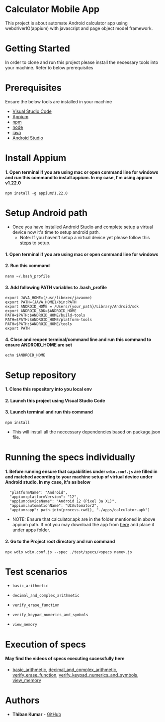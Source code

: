 # Calculator Mobile App

This project is about automate Android calculator app using webdriverIO(appium) with javascript and page object model framework. 

# Getting Started

In order to clone and run this project please install the necessary tools into your machine. Refer to below prerequisites

# Prerequisites

Ensure the below tools are installed in your machine
- [Visual Studio Code](https://code.visualstudio.com/download)
- [Appium](https://appium.io/docs/en/2.0/quickstart/install/)
- [npm](https://docs.npmjs.com/downloading-and-installing-node-js-and-npm)
- [node](https://nodejs.dev/en/learn/how-to-install-nodejs/)
- [java](https://macosx-faq.com/install-java-via-terminal/)
- [Android Studio](https://developer.android.com/studio)

# Install Appium 
#### 1. Open terminal if you are using mac or open command line for windows and run this command to install appium. In my case, I'm using appium v1.22.0
```
npm install -g appium@1.22.0
```

# Setup Android path
- Once you have installed Android Studio and complete setup a virtual device now it's time to setup android path.
  - Note: If you haven't setup a virtual device yet please follow this [steps](https://developer.android.com/studio/run/managing-avds) to setup.

#### 1. Open terminal if you are using mac or open command line for windows  

#### 2. Run this command 
```
nano ~/.bash_profile 
```

#### 3. Add following PATH variables to .bash_profile 
```
export JAVA_HOME=(/usr/libexec/javaome)
export PATH={JAVA_HOME}/bin:PATH
export ANDROID_HOME = /Users/{your_path}/Library/Android/sdk
export ANDROID_SDK=$ANDROID_HOME 
PATH=$PATH:$ANDROID_HOME/build-tools 
PATH=$PATH:$ANDROID_HOME/platform-tools 
PATH=$PATH:$ANDROID_HOME/tools 
export PATH
```
#### 4. Close and reopen terminal/command line and run this command to ensure ANDROID_HOME are set
```
echo $ANDROID_HOME
```

# Setup repository

#### 1. Clone this repository into you local env
#### 2. Launch this project using Visual Studio Code
#### 3. Launch terminal and run this command
```
npm install
```
- This will install all the neccessary dependencies based on package.json file.

# Running the specs individually
#### **1. Before running ensure that capabilities under `wdio.conf.js` are filled in and matched according to your machine setup of virtual device under Android studio. In my case, it's as below**  

```
  "platformName": "Android",
  "appium:platformVersion": "12",
  "appium:deviceName": "Android 12 (Pixel 3a XL)",
  "appium:automationName": "UIAutomator2",
  "appium:app": path.join(process.cwd(), "./apps/calculator.apk")
```
  - NOTE: Ensure that calculator.apk are in the folder mentioned in above appium path. If not you may download the app from [here](https://m.apkpure.com/calculator/com.google.android.calculator) and place it under apps folder.

#### **2. Go to the Project root directory and run command**      
```
npx wdio wdio.conf.js --spec ./test/specs/<specs name>.js
```

# Test scenarios

- `basic_arithmetic`

- `decimal_and_complex_arithmetic`

- `verify_erase_function`

- `verify_keypad_numerics_and_symbols`

- `view_memory`

# Execution of specs

#### May find the videos of specs executing sucessfully here
- [basic_arithmetic](https://drive.google.com/file/d/1CmrFPASH6BUrHoFo9olLaF9_Xqa3KClY/view?usp=sharing), [decimal_and_complex_arithmetic](https://drive.google.com/file/d/1EyyV3NcVPRPg43s6yRafMd8EyvIVA4ed/view?usp=sharing), [verify_erase_function](https://drive.google.com/file/d/1Uw3shhWZnzFCKSdM7JXBpO5IGuOGd4mi/view?usp=sharing), [verify_keypad_numerics_and_symbols](https://drive.google.com/file/d/1505ScB8ayVBeKPXYeLQYiWuDoxwpOblg/view?usp=sharing), [view_memory](https://drive.google.com/file/d/1U5xnURc7XCz0_bwvdXKNTqtyCVf1T9Mq/view?usp=sharing)


# Authors

  - **Thiban Kumar** -
    [GitHub](https://github.com/TK1197)
